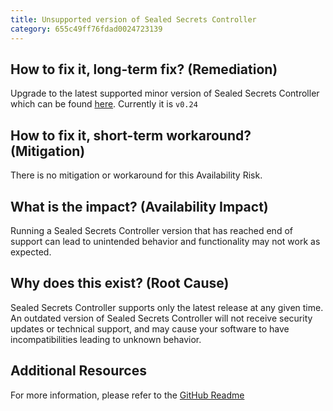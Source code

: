 ```yaml
---
title: Unsupported version of Sealed Secrets Controller
category: 655c49ff76fdad0024723139
---
```


## How to fix it, long-term fix? (Remediation)

Upgrade to the latest supported minor version of Sealed Secrets Controller which can be found [here](https://github.com/bitnami-labs/sealed-secrets/releases). Currently it is `v0.24`

## How to fix it, short-term workaround? (Mitigation)

There is no mitigation or workaround for this Availability Risk.

## What is the impact? (Availability Impact)

Running a Sealed Secrets Controller version that has reached end of support can lead to unintended behavior and functionality may not work as expected.

## Why does this exist? (Root Cause)

Sealed Secrets Controller supports only the latest release at any given time. An outdated version of Sealed Secrets Controller will not receive security updates or technical support, and may cause your software to have incompatibilities leading to unknown behavior.

## Additional Resources

For more information, please refer to the [GitHub Readme](https://github.com/bitnami-labs/sealed-secrets#supported-versions)